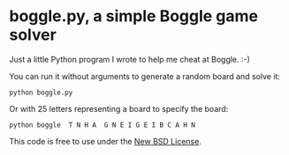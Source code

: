 boggle.py, a simple Boggle game solver
======================================

Just a little Python program I wrote to help me cheat at Boggle. :-)

You can run it without arguments to generate a random board and solve it:

    python boggle.py

Or with 25 letters representing a board to specify the board:

    python boggle  T N H A  G N E I G E I B C A H N

This code is free to use under the [New BSD License](http://opensource.org/licenses/BSD-3-Clause).

